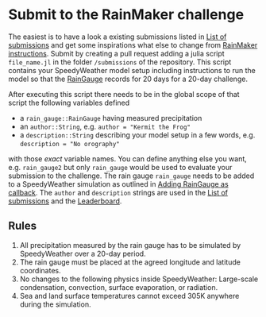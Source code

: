 # Submit to the RainMaker challenge

The easiest is to have a look a existing submissions listed in
[List of submissions](@ref) and get some inspirations what else
to change from [RainMaker instructions](@ref). Submit by creating
a pull request adding a julia script `file_name.jl` in the folder
`/submissions` of the repository. This script contains your SpeedyWeather
model setup including instructions to run the model so
that the [RainGauge](@ref) records for 20 days for a 20-day challenge.

After executing this script there needs
to be in the global scope of that script the following variables defined

- a `rain_gauge::RainGauge` having measured precipitation
- an `author::String`, e.g. `author = "Kermit the Frog"`
- a `description::String` describing your model setup in a few words, e.g. `description = "No orography"`

with those *exact* variable names. You can define anything else you want,
e.g. `rain_gauge2` but only `rain_gauge` would be used to evaluate your
submission to the challenge.
The rain gauge `rain_gauge` needs to be added to a SpeedyWeather simulation
as outlined in [Adding RainGauge as callback](@ref).
The `author` and `description` strings are used in the [List of submissions](@ref) and
the [Leaderboard](@ref).

## Rules

1. All precipitation measured by the rain gauge has to be simulated by SpeedyWeather over a 20-day period.
2. The rain gauge must be placed at the agreed longitude and latitude coordinates.
3. No changes to the following physics inside SpeedyWeather: Large-scale condensation, convection, surface evaporation, or radiation.
4. Sea and land surface temperatures cannot exceed 305K anywhere during the simulation.